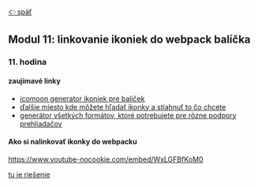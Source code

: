 [&#129188; späť](../README.md)</br>

## Modul 11: linkovanie ikoniek do webpack balíčka

### 11. hodina

#### zaujímavé linky
- [icomoon generator ikoniek pre baliček](https://icomoon.io)</br>
- [ďalšie miesto kde môžete hľadať ikonky a stiahnuť to čo chcete](http://fontello.com)</br>
- [generátor všetkých formátov, ktoré potrebujete pre rôzne podpory prehliadačov](https://transfonter.org)</br>

#### Ako si nalinkovať ikonky do webpacku</br>
<https://www.youtube-nocookie.com/embed/WxLGFBfKoM0><br>

[tu je riešenie](lesson)<br>
